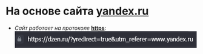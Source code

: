 # На основе сайта [yandex.ru](yandex.ru)

* _Сайт работает на протоколе_ **<u>https</u>**:
![https](https.png)

